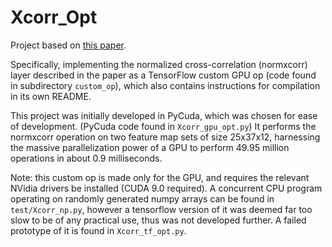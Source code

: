 # Xcorr_Opt

Project based on [this paper](http://papers.nips.cc/paper/6367-deep-neural-networks-with-inexact-matching-for-person-re-identification.pdf).

Specifically, implementing the normalized cross-correlation (normxcorr) layer described in the paper as a TensorFlow custom GPU op (code found in subdirectory `custom_op`), which also contains instructions for compilation in its own README.

This project was initially developed in PyCuda, which was chosen for ease of development. (PyCuda code found in `Xcorr_gpu_opt.py`) It performs the normxcorr operation on two feature map sets of size 25x37x12, harnessing the massive parallelization power of a GPU to perform 49.95 million operations in about 0.9 milliseconds.  

Note: this custom op is made only for the GPU, and requires the relevant NVidia drivers be installed (CUDA 9.0 required). A concurrent CPU program operating on randomly generated numpy arrays can be found in `test/Xcorr_np.py`, however a tensorflow version of it was deemed far too slow to be of any practical use, thus was not developed further. A failed prototype of it is found in `Xcorr_tf_opt.py`.  